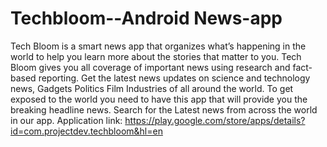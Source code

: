 # Techbloom--Android News-app

Tech Bloom is a smart news app that organizes what’s happening in the world to help you learn more about the stories that matter to you. Tech Bloom gives you all coverage of important news using research and fact-based reporting. Get the latest news updates on science and technology news, Gadgets Politics Film Industries of all around the world. To get exposed to the world you need to have this app that will provide you the breaking headline news. Search for the Latest news from across the world in our app.
Application link: https://play.google.com/store/apps/details?id=com.projectdev.techbloom&hl=en
